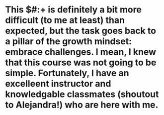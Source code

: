 # This $#:+ is definitely a bit more difficult (to me at least) than expected, but the task goes back to a pillar of the growth mindset: embrace challenges. I mean, I knew that this course was not going to be simple. Fortunately, I have an excelleent instructor and knowledgable classmates (shoutout to Alejandra!) who are here with me.
